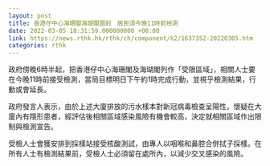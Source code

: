 ```yaml
---
layout: post
title: 香港仔中心海珊閣海瑚閣圍封　居民須今晚11時前檢測
date: 2022-03-05 18:31:59.000000000 +08:00
link: https://news.rthk.hk/rthk/ch/component/k2/1637352-20220305.htm
categories: rthk
---
```


政府傍晚6時半起，把香港仔中心海珊閣及海瑚閣列作「受限區域」，相關人士要在今晚11時前接受檢測，當局目標明日下午約1時完成行動，並視乎檢測結果，行動或會延長。

政府發言人表示，由於上述大廈排放的污水樣本對新冠病毒檢查呈陽性，懷疑在大廈內有隱形患者，經評估後相關區域感染風險有機會較高，決定就相關區域作出限制與檢測宣告。

受檢人士會獲安排到採樣站接受核酸測試，由專人以咽喉和鼻腔合併拭子採樣。在所有人士有檢測結果前，受檢人士必須留在處所內，以減少交叉感染的風險。
